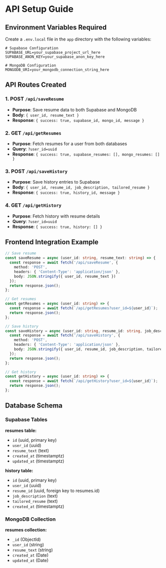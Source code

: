 # API Setup Guide

## Environment Variables Required

Create a `.env.local` file in the `app` directory with the following variables:

```env
# Supabase Configuration
SUPABASE_URL=your_supabase_project_url_here
SUPABASE_ANON_KEY=your_supabase_anon_key_here

# MongoDB Configuration
MONGODB_URI=your_mongodb_connection_string_here
```

## API Routes Created

### 1. POST `/api/saveResume`
- **Purpose**: Save resume data to both Supabase and MongoDB
- **Body**: `{ user_id, resume_text }`
- **Response**: `{ success: true, supabase_id, mongo_id, message }`

### 2. GET `/api/getResumes`
- **Purpose**: Fetch resumes for a user from both databases
- **Query**: `?user_id=uuid`
- **Response**: `{ success: true, supabase_resumes: [], mongo_resumes: [] }`

### 3. POST `/api/saveHistory`
- **Purpose**: Save history entries to Supabase
- **Body**: `{ user_id, resume_id, job_description, tailored_resume }`
- **Response**: `{ success: true, history_id, message }`

### 4. GET `/api/getHistory`
- **Purpose**: Fetch history with resume details
- **Query**: `?user_id=uuid`
- **Response**: `{ success: true, history: [] }`

## Frontend Integration Example

```typescript
// Save resume
const saveResume = async (user_id: string, resume_text: string) => {
  const response = await fetch('/api/saveResume', {
    method: 'POST',
    headers: { 'Content-Type': 'application/json' },
    body: JSON.stringify({ user_id, resume_text })
  });
  return response.json();
};

// Get resumes
const getResumes = async (user_id: string) => {
  const response = await fetch(`/api/getResumes?user_id=${user_id}`);
  return response.json();
};

// Save history
const saveHistory = async (user_id: string, resume_id: string, job_description: string, tailored_resume: string) => {
  const response = await fetch('/api/saveHistory', {
    method: 'POST',
    headers: { 'Content-Type': 'application/json' },
    body: JSON.stringify({ user_id, resume_id, job_description, tailored_resume })
  });
  return response.json();
};

// Get history
const getHistory = async (user_id: string) => {
  const response = await fetch(`/api/getHistory?user_id=${user_id}`);
  return response.json();
};
```

## Database Schema

### Supabase Tables

**resumes table:**
- `id` (uuid, primary key)
- `user_id` (uuid)
- `resume_text` (text)
- `created_at` (timestamptz)
- `updated_at` (timestamptz)

**history table:**
- `id` (uuid, primary key)
- `user_id` (uuid)
- `resume_id` (uuid, foreign key to resumes.id)
- `job_description` (text)
- `tailored_resume` (text)
- `created_at` (timestamptz)

### MongoDB Collection

**resumes collection:**
- `_id` (ObjectId)
- `user_id` (string)
- `resume_text` (string)
- `created_at` (Date)
- `updated_at` (Date) 